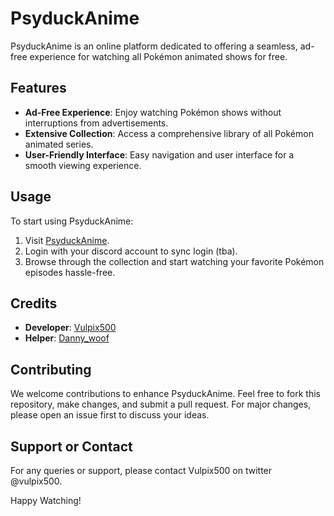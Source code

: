 # PsyduckAnime

PsyduckAnime is an online platform dedicated to offering a seamless, ad-free experience for watching all Pokémon animated shows for free.

## Features

- **Ad-Free Experience**: Enjoy watching Pokémon shows without interruptions from advertisements.
- **Extensive Collection**: Access a comprehensive library of all Pokémon animated series.
- **User-Friendly Interface**: Easy navigation and user interface for a smooth viewing experience.

## Usage

To start using PsyduckAnime:
1. Visit [PsyduckAnime](https://www.psyduckanime.lol).
2. Login with your discord account to sync login (tba).
3. Browse through the collection and start watching your favorite Pokémon episodes hassle-free.

## Credits

- **Developer**: [Vulpix500](https://twitter.com/vulpix500)
- **Helper**: [Danny_woof](https://twitter.com/dannywoof24)

## Contributing

We welcome contributions to enhance PsyduckAnime. Feel free to fork this repository, make changes, and submit a pull request. For major changes, please open an issue first to discuss your ideas.

## Support or Contact

For any queries or support, please contact Vulpix500 on twitter @vulpix500.

Happy Watching!

